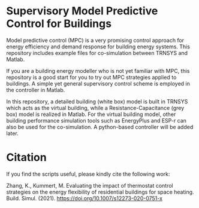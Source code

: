 # Supervisory Model Predictive Control for Buildings
Model predictive control (MPC) is a very promising control approach for energy
efficiency and demand response for building energy systems. This repository
includes example files for co-simulation between TRNSYS and Matlab.

If you are a building energy modeller who is not yet familiar with MPC, this
repository is a good start for you to try out MPC strategies applied to
buildings. A simple yet general supervisory control scheme is employed in the
controller in Matlab.

In this repository, a detailed building (white box) model is built in TRNSYS
which acts as the virtual building, while a Resistance-Capacitance (grey box)
model is realized in Matlab. For the virtual building model, other building
performance simulation tools such as EnergyPlus and ESP-r can also be used for
the co-simulation. A python-based controller will be added later.


# Citation
If you find the scripts useful, please kindly cite the following work:

Zhang, K., Kummert, M. Evaluating the impact of thermostat control strategies on the energy flexibility of residential buildings for space heating. Build. Simul. (2021). https://doi.org/10.1007/s12273-020-0751-x
